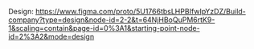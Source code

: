 
Design: https://www.figma.com/proto/5U1766tbsLHPBIfwIpYzDZ/Build-company?type=design&node-id=2-2&t=64NjHBoQuPM6rtK9-1&scaling=contain&page-id=0%3A1&starting-point-node-id=2%3A2&mode=design

